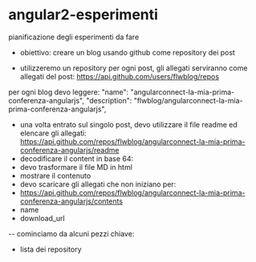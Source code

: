 # angular2-esperimenti
pianificazione degli esperimenti da fare

- obiettivo: creare un blog usando github come repository dei post

- utilizzeremo un repository per ogni post, gli allegati serviranno come allegati del post:
 https://api.github.com/users/flwblog/repos 
 
 per ogni blog devo leggere:
    "name": "angularconnect-la-mia-prima-conferenza-angularjs",
    "description": "flwblog/angularconnect-la-mia-prima-conferenza-angularjs",
    
  - una volta entrato sul singolo post, devo utilizzare il file readme ed elencare gli allegati:
  https://api.github.com/repos/flwblog/angularconnect-la-mia-prima-conferenza-angularjs/readme
  - decodificare il content in base 64:
  - devo trasformare il file MD in html
  - mostrare il contenuto
  - devo scaricare gli allegati che non iniziano per:
 -  https://api.github.com/repos/flwblog/angularconnect-la-mia-prima-conferenza-angularjs/contents
  - name 
  - download_url



-- cominciamo da alcuni pezzi chiave:
- lista dei repository
